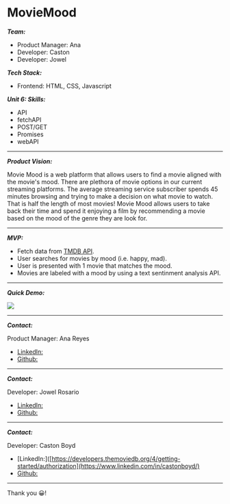 # MovieMood

***Team:***

* Product Manager: Ana
* Developer: Caston
* Developer: Jowel
  
***Tech Stack:***

* Frontend: HTML, CSS, Javascript

***Unit 6: Skills:***

* API
* fetchAPI
* POST/GET
* Promises
* webAPI

___
***Product Vision:***

Movie Mood is a web platform that allows users to find a movie aligned with the movie's mood. There are plethora of movie options in our current streaming platforms. The average streaming service subscriber spends 45 minutes browsing and trying to make a decision on what movie to watch. That is half the length of most movies! Movie Mood allows users to take back their time and spend it enjoying a film by recommending a movie based on the mood of the genre they are look for.

___
***MVP:***

* Fetch data from [TMDB API](https://developers.themoviedb.org/4/getting-started/authorization).
* User searches for movies by mood (i.e. happy, mad).
* User is presented with 1 movie that matches the mood.
* Movies are labeled with a mood by using a text sentinment analysis API.
  
___

***Quick Demo:***

![](imgs/preview.gif)


___

***Contact:***

Product Manager: Ana Reyes

* [LinkedIn:](https://developers.themoviedb.org/4/getting-started/authorization)
* [Github:](https://developers.themoviedb.org/4/getting-started/authorization)

___

***Contact:***

Developer: Jowel Rosario

* [LinkedIn:](https://developers.themoviedb.org/4/getting-started/authorization)
* [Github:](https://developers.themoviedb.org/4/getting-started/authorization)
  
___

***Contact:***

Developer: Caston Boyd

* [LinkedIn:]([https://developers.themoviedb.org/4/getting-started/authorization](https://www.linkedin.com/in/castonboyd/)
* [Github:]([https://developers.themoviedb.org/4/getting-started/authorization](https://github.com/CLeeBenjamin))
___

Thank you 😀!

